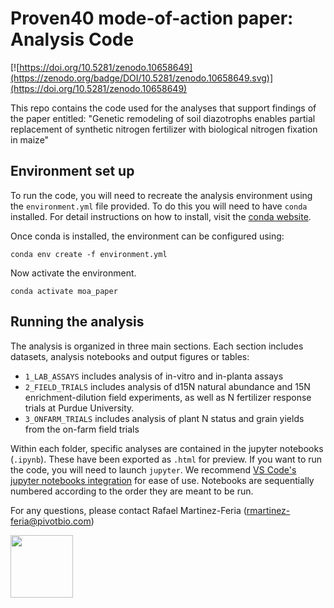 # Proven40 mode-of-action paper: Analysis Code
[![https://doi.org/10.5281/zenodo.10658649](https://zenodo.org/badge/DOI/10.5281/zenodo.10658649.svg)](https://doi.org/10.5281/zenodo.10658649)

This repo contains the code used for the analyses that support findings of the paper entitled: "Genetic remodeling of soil diazotrophs enables partial replacement of synthetic nitrogen fertilizer with biological nitrogen fixation in maize"

## Environment set up

To run the code, you will need to recreate the analysis environment using the `environment.yml` file provided. To do this you will need to have `conda` installed. For detail instructions on how to install, visit the [conda website](https://conda.io/projects/conda/en/latest/user-guide/install/index.html). 

Once conda is installed, the environment can be configured using:

`conda env create -f environment.yml`

Now activate the environment. 

`conda activate moa_paper`

## Running the analysis

The analysis is organized in three main sections. Each section includes datasets, analysis notebooks and output figures or tables:

 - `1_LAB_ASSAYS` includes analysis of in-vitro and in-planta assays
 - `2_FIELD_TRIALS` includes analysis of d15N natural abundance and 15N enrichment-dilution field experiments, as well as N fertilizer response trials at Purdue University.
 - `3_ONFARM_TRIALS` includes analysis of plant N status and grain yields from the on-farm field trials 

 Within each folder, specific analyses are contained in the jupyter notebooks (`.ipynb`). These have been exported as `.html` for preview. If you want to run the code, you will need to launch `jupyter`. We recommend [VS Code's jupyter notebooks integration](https://code.visualstudio.com/docs/datascience/jupyter-notebooks) for ease of use. Notebooks are sequentially numbered according to the order they are meant to be run.

 For any questions, please contact Rafael Martinez-Feria ([rmartinez-feria@pivotbio.com](mailto:rmartinez-feria@pivotbio.com))

 

<img src="https://mirrors.creativecommons.org/presskit/buttons/88x31/png/by-nc-sa.png" width="100"/>

